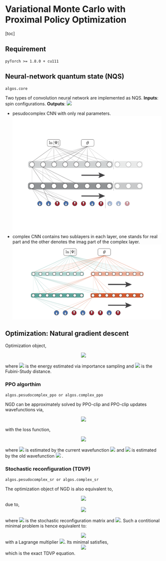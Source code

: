 # Variational Monte Carlo with Proximal Policy Optimization
[toc]

## Requirement
    pyTorch >= 1.8.0 + cu111 

## Neural-network quantum state (NQS)
    algos.core
Two types of convolution neural network are implemented as NQS.
**Inputs**: spin configurations.
**Outputs**: <img src="http://latex.codecogs.com/gif.latex?\log{|\Psi|~{\rm and}~\theta}">

* pesudocomplex CNN with only real parameters.
![avatar](pesudo-complex-CNN.png)
* complex CNN contains two sublayers in each layer, one stands for real part and the other denotes the imag part of the complex layer.
![avatar](complex-CNN.png)

## Optimization: Natural gradient descent
Optimization object,

<div align=center><img src="http://latex.codecogs.com/gif.latex?{\rm minimize}_{w} E_{w}(\Psi(s;w))~~~{\rm s.t.} D^2_{FS}(\Psi_{\rm old}(s;w_{\rm old}), \Psi(s;w)) \leq \delta."/></div>

where <img src="http://latex.codecogs.com/gif.latex?E_w"> is the energy estimated via importance sampling and <img src="http://latex.codecogs.com/gif.latex?D_{FS}"> is the Fubini-Study distance.

### PPO algorthim 
    algos.pesudocomplex_ppo or algos.complex_ppo
NGD can be approximately solved by PPO-clip and PPO-clip updates wavefunctions via,

<div align=center><img src="http://latex.codecogs.com/gif.latex?w_{k+1} = {\rm argmin}_{w} \mathbb{E} [L(w_{k}, w)]"></div>

with the loss function,
<div align=center><img src="http://latex.codecogs.com/gif.latex?L(w_k,w) = \max\Big(\frac{|\Psi_w|^2}{|\Psi_{w_{k}}|^2}E_{w~{\rm or}~w_{k}}, {\rm clip}\Big( \frac{|\Psi_w|^2}{|\Psi_{w_{k}}|^2}, 1-\epsilon, 1+\epsilon \Big)E_{w~{\rm or}~w_{k}} \Big),"></div>

where <img src="http://latex.codecogs.com/gif.latex?E_w">  is estimated by the current wavefunction <img src="http://latex.codecogs.com/gif.latex?\Psi_w">  and <img src="http://latex.codecogs.com/gif.latex?E_{w_k}">  is estimated by the old wavefunction <img src="http://latex.codecogs.com/gif.latex?\Psi_{w_k}"> .


### Stochastic reconfiguration (TDVP)
    algos.pesudocomplex_sr or algos.complex_sr
The optimization object of NGD is also equivalent to,
<div align=center><img src="http://latex.codecogs.com/gif.latex?{\rm minimize}_{\Delta w} \big\{ E_w + \nabla_wE_w\Delta w \big\}~~{\rm s.t.}~~\frac{1}{2}\Delta w^{\dagger}{\bf S}\Delta \omega < \delta,"></div>
due to,
<div align=center><img src="http://latex.codecogs.com/gif.latex?D^2_{FS} \approx \sum_{ij}dw_i^*dw_j[\langle \mathcal{O}_i^*\mathcal{O}_j \rangle - \langle \mathcal{O}_i^* \rangle \langle \mathcal{O}_j \rangle],"></div>

where <img src="http://latex.codecogs.com/gif.latex?S_{ij} = [\langle \mathcal{O}_i^*\mathcal{O}_j \rangle - \langle \mathcal{O}_i^* \rangle \langle \mathcal{O}_j \rangle]"> is the stochastic reconfiguration matrix and <img src="http://latex.codecogs.com/gif.latex?\mathcal{O}_i = \partial_w\log\Psi">.
Such a contitional minimal problem is hence equivalent to:
<div align=center><img src="http://latex.codecogs.com/gif.latex?{\rm minimize}_{\Delta w} \{ E_w + \nabla_wE_w + \lambda(\frac{1}{2}\Delta w^{\dagger}{\bf S}\Delta w - \epsilon)\},"></div>
with a Lagrange multiplier <img src="http://latex.codecogs.com/gif.latex?\lambda">. Its minimal satisfies,

<div align=center><img src="http://latex.codecogs.com/gif.latex?{\bf S}\Delta w = -\alpha\nabla_wE_w,"></div>
which is the exact TDVP equation.


